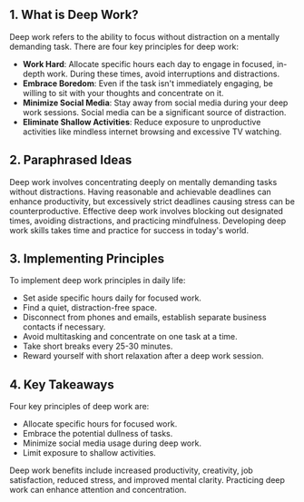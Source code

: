 ## 1. What is Deep Work?

Deep work refers to the ability to focus without distraction on a mentally demanding task. There are four key principles for deep work:

- **Work Hard**: Allocate specific hours each day to engage in focused, in-depth work. During these times, avoid interruptions and distractions.
- **Embrace Boredom**: Even if the task isn't immediately engaging, be willing to sit with your thoughts and concentrate on it.
- **Minimize Social Media**: Stay away from social media during your deep work sessions. Social media can be a significant source of distraction.
- **Eliminate Shallow Activities**: Reduce exposure to unproductive activities like mindless internet browsing and excessive TV watching.

## 2. Paraphrased Ideas

Deep work involves concentrating deeply on mentally demanding tasks without distractions. Having reasonable and achievable deadlines can enhance productivity, but excessively strict deadlines causing stress can be counterproductive. Effective deep work involves blocking out designated times, avoiding distractions, and practicing mindfulness. Developing deep work skills takes time and practice for success in today's world.

## 3. Implementing Principles

To implement deep work principles in daily life:

- Set aside specific hours daily for focused work.
- Find a quiet, distraction-free space.
- Disconnect from phones and emails, establish separate business contacts if necessary.
- Avoid multitasking and concentrate on one task at a time.
- Take short breaks every 25-30 minutes.
- Reward yourself with short relaxation after a deep work session.

## 4. Key Takeaways

Four key principles of deep work are:

- Allocate specific hours for focused work.
- Embrace the potential dullness of tasks.
- Minimize social media usage during deep work.
- Limit exposure to shallow activities.

Deep work benefits include increased productivity, creativity, job satisfaction, reduced stress, and improved mental clarity. Practicing deep work can enhance attention and concentration.

